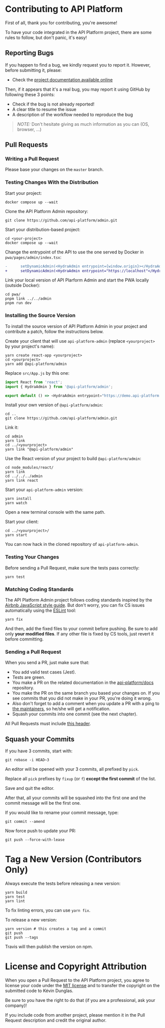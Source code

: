 # Contributing to API Platform

First of all, thank you for contributing, you're awesome!

To have your code integrated in the API Platform project, there are some rules to follow, but don't panic, it's easy!

## Reporting Bugs

If you happen to find a bug, we kindly request you to report it. However, before submitting it, please:

* Check the [project documentation available online](https://api-platform.com/docs/)

Then, if it appears that it's a real bug, you may report it using GitHub by following these 3 points:

* Check if the bug is not already reported!
* A clear title to resume the issue
* A description of the workflow needed to reproduce the bug

> _NOTE:_ Don't hesitate giving as much information as you can (OS, browser, ...)

## Pull Requests

### Writing a Pull Request

Please base your changes on the `master` branch.


### Testing Changes With the Distribution

Start your project:

```console
docker compose up --wait
```

Clone the API Platform Admin repository:

```console
git clone https://github.com/api-platform/admin.git
```

Start your distribution-based project:

```console
cd <your-project>
docker compose up --wait
```

Change the entrypoint of the API to use the one served by Docker in `pwa/pages/admin/index.tsx`:

```patch
-      setDynamicAdmin(<HydraAdmin entrypoint={window.origin}></HydraAdmin>);
+      setDynamicAdmin(<HydraAdmin entrypoint="https://localhost"</HydraAdmin>);
```

Link your local version of API Plarform Admin and start the PWA locally (outside Docker):

```console
cd pwa/
pnpm link ../../admin
pnpm run dev
```




### Installing the Source Version

To install the source version of API Platform Admin in your project and contribute a patch, follow the instructions below.

Create your client that will use `api-platform-admin` (replace `<yourproject>` by your project's name):

```shell
yarn create react-app <yourproject>
cd <yourproject>
yarn add @api-platform/admin
```

Replace `src/App.js` by this one:

```javascript
import React from 'react';
import { HydraAdmin } from '@api-platform/admin';

export default () => <HydraAdmin entrypoint="https://demo.api-platform.com" />; // Replace with your own API entrypoint
```

Install your own version of `@api-platform/admin`:

```shell
cd ..
git clone https://github.com/api-platform/admin.git
```

Link it:

```shell
cd admin
yarn link
cd ../<yourproject>
yarn link "@api-platform/admin"
```

Use the React version of your project to build `@api-platform/admin`:

```shell
cd node_modules/react/
yarn link
cd ../../../admin
yarn link react
```

Start your `api-platform-admin` version:

```shell
yarn install
yarn watch
```

Open a new terminal console with the same path.

Start your client:

```shell
cd ../<yourproject>/
yarn start
```

You can now hack in the cloned repository of `api-platform-admin`.

### Testing Your Changes

Before sending a Pull Request, make sure the tests pass correctly:

```shell
yarn test
```

### Matching Coding Standards

The API Platform Admin project follows coding standards inspired by the [Airbnb JavaScript style guide](https://github.com/airbnb/javascript).
But don't worry, you can fix CS issues automatically using the [ESLint](https://eslint.org/) tool:

```shell
yarn fix
```

And then, add the fixed files to your commit before pushing.
Be sure to add only **your modified files**. If any other file is fixed by CS tools, just revert it before committing.

### Sending a Pull Request

When you send a PR, just make sure that:

* You add valid test cases (Jest).
* Tests are green.
* You make a PR on the related documentation in the [api-platform/docs](https://github.com/api-platform/docs) repository.
* You make the PR on the same branch you based your changes on. If you see commits
that you did not make in your PR, you're doing it wrong.
* Also don't forget to add a comment when you update a PR with a ping to [the maintainers](https://github.com/orgs/api-platform/people), so he/she will get a notification.
* Squash your commits into one commit (see the next chapter).

All Pull Requests must include [this header](.github/PULL_REQUEST_TEMPLATE.md).

## Squash your Commits

If you have 3 commits, start with:

```shell
git rebase -i HEAD~3
```

An editor will be opened with your 3 commits, all prefixed by `pick`.

Replace all `pick` prefixes by `fixup` (or `f`) **except the first commit** of the list.

Save and quit the editor.

After that, all your commits will be squashed into the first one and the commit message will be the first one.

If you would like to rename your commit message, type:

```shell
git commit --amend
```

Now force push to update your PR:

```shell
git push --force-with-lease
```

# Tag a New Version (Contributors Only)

Always execute the tests before releasing a new version:

```shell
yarn build
yarn test
yarn lint
```

To fix linting errors, you can use `yarn fix`.

To release a new version:

```shell
yarn version # this creates a tag and a commit
git push
git push --tags
```

Travis will then publish the version on npm.

# License and Copyright Attribution

When you open a Pull Request to the API Platform project, you agree to license your code under the [MIT license](LICENSE)
and to transfer the copyright on the submitted code to Kévin Dunglas.

Be sure to you have the right to do that (if you are a professional, ask your company)!

If you include code from another project, please mention it in the Pull Request description and credit the original author.
